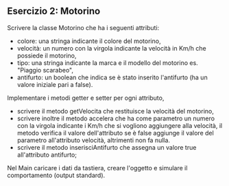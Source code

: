 ## Esercizio 2: Motorino

Scrivere la classe Motorino che ha i seguenti attributi:
* colore: una stringa indicante il colore del motorino,
* velocità: un numero con la virgola indicante la velocità in Km/h che possiede il motorino,
* tipo: una stringa indicante la marca e il modello del motorino es. "Piaggio scarabeo",
* antifurto: un boolean che indica se è stato inserito l'antifurto (ha un valore iniziale pari a false).

Implementare i metodi getter e setter per ogni attributo,
* scrivere il metodo getVelocita che restituisce la velocità del motorino,
* scrivere inoltre il metodo accelera che ha come parametro un numero con la virgola indicante i Km/h che si vogliono aggiungere alla velocità, il metodo verifica il valore dell'attributo se è false aggiunge il valore del parametro all'attributo velocità, altrimenti non fa nulla.
* scrivere il metodo inserisciAntifurto che assegna un valore true all'attributo antifurto;

Nel Main caricare i dati da tastiera, creare l'oggetto e simulare il comportamento (output standard).